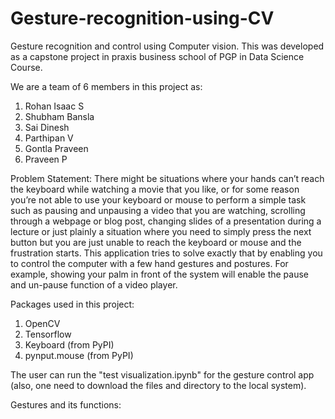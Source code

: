 # Gesture-recognition-using-CV
Gesture recognition and control using Computer vision. 
This was developed as a capstone project in praxis business school of PGP in Data Science Course.

We are a team of 6 members in this project as:
  1. Rohan Isaac S
  2. Shubham Bansla
  3. Sai Dinesh
  4. Parthipan V
  5. Gontla Praveen
  6. Praveen P

Problem Statement:
There might be situations where your hands can’t reach the keyboard while watching a movie that you like, or for some reason you’re not able to use your keyboard or mouse to perform a simple task such as pausing and unpausing a video that you are watching, scrolling through a webpage or blog post, changing slides of a presentation during a lecture or just plainly a situation where you need to simply press the next button but you are just unable to reach the keyboard or mouse and the frustration starts.
This application tries to solve exactly that by enabling you to control the computer with a few hand gestures and postures. For example, showing your palm in front of the system will enable the pause and un-pause function of a video player.


Packages used in this project:

  1. OpenCV
  2. Tensorflow
  3. Keyboard (from PyPI)
  4. pynput.mouse (from PyPI)
  
The user can run the "test visualization.ipynb" for the gesture control app (also, one need to download the files and directory to the local system).

Gestures and its functions:



